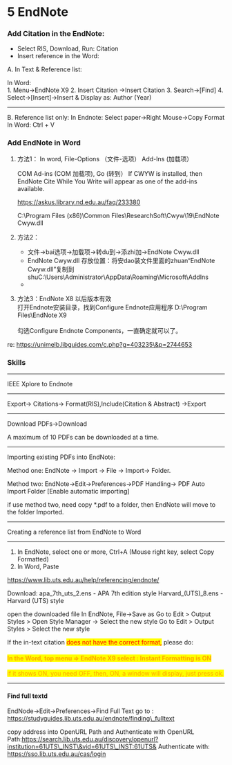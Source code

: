 # 5️ EndNote

### Add Citation in the EndNote:

* Select RIS, Download, Run: Citation
* Insert reference in the Word:

A. In Text & Reference list:

In Word:\
1\. Menu->EndNote X9 2. Insert Citation ->Insert Citation 3. Search->\[Find] 4. Select->\[Insert]->Insert & Display as: Author (Year)

***

B. Reference list only: In Endnote: Select paper->Right Mouse->Copy Format In Word: Ctrl + V

### Add EndNote in Word

1.  方法1： In word, File-Options （文件-选项） Add-Ins (加载项）

    COM Ad-ins (COM 加载项), Go (转到） If CWYW is installed, then EndNote Cite While You Write will appear as one of the add-ins available.

    https://askus.library.nd.edu.au/faq/233380

    C:\Program Files (x86)\Common Files\ResearchSoft\Cwyw\19\EndNote Cwyw.dll
2.  方法2：

    * 文件→bai选项→加载项→转du到→添zhi加→EndNote Cwyw.dll
    * EndNote Cwyw.dll 存放位置：将安dao装文件里面的zhuan“EndNote Cwyw.dll”复制到shuC:\Users\Administrator\AppData\Roaming\Microsoft\AddIns
    *


3. 方法3：EndNote X8 以后版本有效\
   打开Endnote安装目录，找到Configure Endnote应用程序 D:\Program Files\EndNote X9\
   \
   勾选Configure Endnote Components，一直确定就可以了。

re: https://unimelb.libguides.com/c.php?g=403235\&p=2744653

&#x20;

### Skills

***

IEEE Xplore to Endnote

***

Export-> Citations-> Format(RIS),Include(Citation & Abstract) ->Export

***

Download PDFs->Download

A maximum of 10 PDFs can be downloaded at a time.

***

Importing existing PDFs into EndNote:

Method one: EndNote -> Import -> File -> Import-> Folder.

Method two: EndNote->Edit->Preferences->PDF Handling-> PDF Auto Import Folder \[Enable automatic importing]

if use method two, need copy \*.pdf to a folder, then EndNote will move to the folder Imported.

***

Creating a reference list from EndNote to Word

***

1. In EndNote, select one or more, Ctrl+A (Mouse right key, select Copy Formatted)
2. In Word, Paste

https://www.lib.uts.edu.au/help/referencing/endnote/

Download: apa\_7th\_uts\_2.ens - APA 7th edition style Harvard\_(UTS)\_8.ens - Harvard (UTS) style

open the downloaded file In EndNote, File->Save as Go to Edit > Output Styles > Open Style Manager -> Select the new style Go to Edit > Output Styles > Select the new style

If the in-text citation <mark style="color:red;">does not have the correct format,</mark> please do:&#x20;

#### <mark style="color:orange;">In the Word, top menu => EndNote X9 select  : Instant Formatting is ON</mark>

<mark style="color:orange;">if it shows ON, you need OFF, then, ON, a window will display, just press ok.</mark>&#x20;

***

#### Find full textd

EndNode->Edit->Preferences->Find Full Text go to : https://studyguides.lib.uts.edu.au/endnote/finding\_fulltext

copy address into OpenURL Path and Authenticate with OpenURL Path:https://search.lib.uts.edu.au/discovery/openurl?institution=61UTS\_INST\&vid=61UTS\_INST:61UTS& Authenticate with: https://sso.lib.uts.edu.au/cas/login
